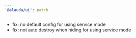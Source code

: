 ```yaml
---
'@alauda/ui': patch
---
```


- fix: no default config for using service mode     
- fix: not auto destroy when hiding for using service mode  
